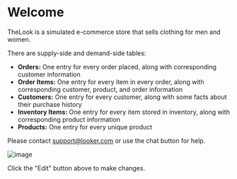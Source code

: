 # Welcome

TheLook is a simulated e-commerce store that sells clothing for men and women.

There are supply-side and demand-side tables:

- **Orders:** One entry for every order placed, along with corresponding customer information
- **Order Items:** One entry for every item in every order, along with corresponding customer, product, and order information
- **Customers:** One entry for every customer, along with some facts about their purchase history
- **Inventory Items:** One entry for every item stored in inventory, along with corresponding product information
- **Products:** One entry for every unique product

Please contact [support@looker.com](mailto:support@looker.com) or use the chat button for help.

![image](https://wwwstatic.lookercdn.com/product/thelook_dashboard_v0001.png)



Click the "Edit" button above to make changes.
